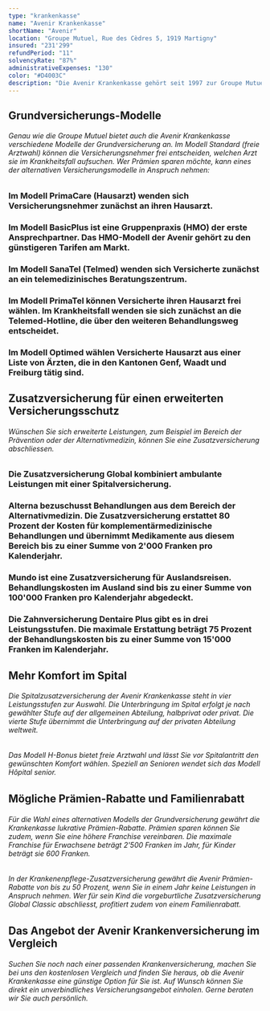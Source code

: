 ```yaml
---
type: "krankenkasse"
name: "Avenir Krankenkasse"
shortName: "Avenir"
location: "Groupe Mutuel, Rue des Cèdres 5, 1919 Martigny"
insured: "231'299"
refundPeriod: "11"
solvencyRate: "87%"
administrativeExpenses: "130"
color: "#D4003C"
description: "Die Avenir Krankenkasse gehört seit 1997 zur Groupe Mutuel. Etwa 229'643 Personen haben sich für eine obligatorische Grundversicherung des Versicherers entschieden. Darüber hinaus bietet die Krankenversicherung auch freiwillige Zusatzversicherungen an. Mit unserem Vergleich finden Sie heraus, wie gut die Krankenkasse zu Ihren Bedürfnissen passt."
---
```


## Grundversicherungs-Modelle

###### Genau wie die Groupe Mutuel bietet auch die Avenir Krankenkasse verschiedene Modelle der Grundversicherung an. Im Modell Standard (freie Arztwahl) können die Versicherungsnehmer frei entscheiden, welchen Arzt sie im Krankheitsfall aufsuchen. Wer Prämien sparen möchte, kann eines der alternativen Versicherungsmodelle in Anspruch nehmen:

### Im Modell PrimaCare (Hausarzt) wenden sich Versicherungsnehmer zunächst an ihren Hausarzt.

### Im Modell BasicPlus ist eine Gruppenpraxis (HMO) der erste Ansprechpartner. Das HMO-Modell der Avenir gehört zu den günstigeren Tarifen am Markt.

### Im Modell SanaTel (Telmed) wenden sich Versicherte zunächst an ein telemedizinisches Beratungszentrum.

### Im Modell PrimaTel können Versicherte ihren Hausarzt frei wählen. Im Krankheitsfall wenden sie sich zunächst an die Telemed-Hotline, die über den weiteren Behandlungsweg entscheidet.

### Im Modell Optimed wählen Versicherte Hausarzt aus einer Liste von Ärzten, die in den Kantonen Genf, Waadt und Freiburg tätig sind.

## Zusatzversicherung für einen erweiterten Versicherungsschutz

###### Wünschen Sie sich erweiterte Leistungen, zum Beispiel im Bereich der Prävention oder der Alternativmedizin, können Sie eine Zusatzversicherung abschliessen.

### Die Zusatzversicherung Global kombiniert ambulante Leistungen mit einer Spitalversicherung.

### Alterna bezuschusst Behandlungen aus dem Bereich der Alternativmedizin. Die Zusatzversicherung erstattet 80 Prozent der Kosten für komplementärmedizinische Behandlungen und übernimmt Medikamente aus diesem Bereich bis zu einer Summe von 2'000 Franken pro Kalenderjahr.

### Mundo ist eine Zusatzversicherung für Auslandsreisen. Behandlungskosten im Ausland sind bis zu einer Summe von 100'000 Franken pro Kalenderjahr abgedeckt.

### Die Zahnversicherung Dentaire Plus gibt es in drei Leistungsstufen. Die maximale Erstattung beträgt 75 Prozent der Behandlungskosten bis zu einer Summe von 15'000 Franken im Kalenderjahr.

## Mehr Komfort im Spital

###### Die Spitalzusatzversicherung der Avenir Krankenkasse steht in vier Leistungsstufen zur Auswahl. Die Unterbringung im Spital erfolgt je nach gewählter Stufe auf der allgemeinen Abteilung, halbprivat oder privat. Die vierte Stufe übernimmt die Unterbringung auf der privaten Abteilung weltweit.

###### Das Modell H-Bonus bietet freie Arztwahl und lässt Sie vor Spitalantritt den gewünschten Komfort wählen. Speziell an Senioren wendet sich das Modell Hôpital senior.

## Mögliche Prämien-Rabatte und Familienrabatt

###### Für die Wahl eines alternativen Modells der Grundversicherung gewährt die Krankenkasse lukrative Prämien-Rabatte. Prämien sparen können Sie zudem, wenn Sie eine höhere Franchise vereinbaren. Die maximale Franchise für Erwachsene beträgt 2'500 Franken im Jahr, für Kinder beträgt sie 600 Franken.

###### In der Krankenenpflege-Zusatzversicherung gewährt die Avenir Prämien-Rabatte von bis zu 50 Prozent, wenn Sie in einem Jahr keine Leistungen in Anspruch nehmen. Wer für sein Kind die vorgeburtliche Zusatzversicherung Global Classic abschliesst, profitiert zudem von einem Familienrabatt.

## Das Angebot der Avenir Krankenversicherung im Vergleich

###### Suchen Sie noch nach einer passenden Krankenversicherung, machen Sie bei uns den kostenlosen Vergleich und finden Sie heraus, ob die Avenir Krankenkasse eine günstige Option für Sie ist. Auf Wunsch können Sie direkt ein unverbindliches Versicherungsangebot einholen. Gerne beraten wir Sie auch persönlich.
